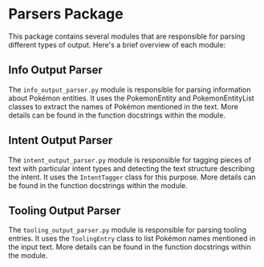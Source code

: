 # Parsers Package

This package contains several modules that are responsible for parsing different 
types of output. Here's a brief overview of each module:

## Info Output Parser

The `info_output_parser.py` module is responsible for parsing information about 
Pokémon entities. It uses the PokemonEntity and PokemonEntityList classes to extract 
the names of Pokémon mentioned in the text. More details can be found in the 
function docstrings within the module.

## Intent Output Parser

The `intent_output_parser.py` module is responsible for tagging pieces of text with 
particular intent types and detecting the text structure describing the intent. It 
uses the `IntentTagger` class for this purpose. More details can be found in the 
function docstrings within the module.

## Tooling Output Parser

The `tooling_output_parser.py` module is responsible for parsing tooling entries. It 
uses the `ToolingEntry` class to list Pokémon names mentioned in the input text. 
More details can be found in the function docstrings within the module.
